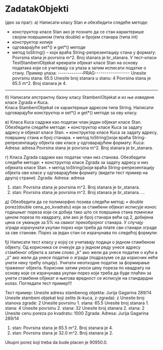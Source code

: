 # ZadatakObjekti

(део за праг):
а) Написати класу  Stan и обезбедити следеће методе:
- конструктор класе Stan ако је познато да се стан карактерише својом површином (типа double) и бројем    станара (типа int)
- конструктор копије
- одговарајуће set*() и get*() методе
- метод toString() – који враћа String-репрезентацију стана у формату:
Povrsina stana je povrsina m^2.
Broj stanara je br_stanara.
У тест-класи TestStambeniObjekat креирати објекат класе  Stan  на основу података који се учитавају са улаза а затим исписати податке о стану. Пример улаза:
-------------PRAG------------------
Unesite povrsinu stana:
65.5
Unesite broj stanara u stanu:
4
Povrsina stana je 65.5 m^2.
Broj stanara je 4.
----------------------------------------

б) Написати апстрактну базну класу StambeniObjekat и из ње изведене класе Zgrada и Kuca.  
 Класа StambeniObjekat  се карактерише адресом типа String. Написати одговарајући конструктор и set*() и get*() методе за ову класу. 

в) Класа Kuca садржи као податак члан један објекат класе Stan. Обезбедити следеће методе:
•	конструктор класе Kuca за задату адресу и објекат класе Stan.
•	конструктор класе Kuca за задату адресу, површину стана и број станара.
•	метод toString()који враћа String-репрезентацију објекта ове класе у одговарајућем формату:
Kuca:
Adresa: adresa
Povrsina stana je povrsina m^2.
Broj stanara je br_stanara.

г) Класа Zgrada садржи као податак члан низ станова. Обезбедити следеће методе:
•	конструктор класе Zgrada за задату адресу и низ објеката класе  Stan.
•	метод toString()који враћа String-репрезентацију објекта ове класе у одговарајућем формату (видети тест пример на другој страни):
Zgrada:
Adresa: adresa
1. stan:
Povrsina stana je povrsina m^2.
Broj stanara je br_stanara.
2. stan:
Povrsina stana je povrsina m^2.
Broj stanara je br_stanara.
...

д) Обезбедити да се полиморфно позива следећи метод: 
•	double porez(double cena_po_kvadratu) 
који за стамбени објекат исписује износ годишњег пореза који се добија тако што се површина стана помножи ценом пореза по квадрату, али ако је број станара већи од 2, добијена цена се умањује за 5% на сваког прекобројног станара. У случају зграде израчунати укупан порез који треба да плате сви станари зграде за све станове. Порез за један стан се израчунава по следећој формули:


ђ) Написати тест класу у којој се учитавају подаци о једном стамбеном објекту. Од корисника се очекује да у једном реду унесе адресу стамбеног објекта а затим слово „k“ ако жели да унесе податке о кући а „z“ ако жели да унесе податке о згради (подразуме се да корисник неће унети неку трећу опцију). Учитати неопходне податке за формирање траженог објекта. Корисник затим уноси цену пореза по квадрату на основу које се израчунава укупан порез који треба да буде плаћен за унети стамбени објекат и његова вредност се исписује  на стандардни излаз. Погледати тест пример!!!  	

Тест пример:
Unesite adresu stambenog objekta:
Jurija Gagarina 289/14
Unesite stambeni objekat koji zelite (k-kuca, z-zgrada):
z
Unesite broj stanova zgrade:
2
Unesite povrsinu 1. stana:
65.5
Unesite broj stanara 1. stana:
4
Unesite povrsinu 2. stana:
32
Unesite broj stanara 2. stana:
2
Unesite cenu poreza po kvadratu:
1000
Zgrada:
Adresa: Jurija Gagarina 289/14
1. stan:
Povrsina stana je 65.5 m^2.
Broj stanara je 4.
2. stan:
Povrsina stana je 32.0 m^2.
Broj stanara je 2.

Ukupni porez koji treba da bude placen je 90950.0. 


